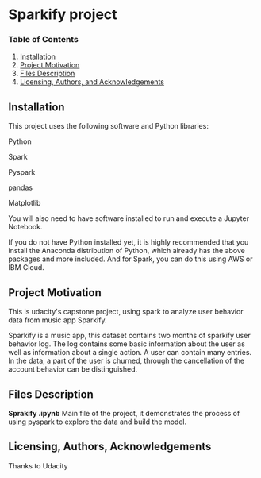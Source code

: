 # Sparkify project

### Table of Contents

1. [Installation](#installation)
2. [Project Motivation](#motivation)
3. [Files Description](#files)
4. [Licensing, Authors, and Acknowledgements](#licensing)

## Installation <a name="installation"></a>

This project uses the following software and Python libraries:

Python

Spark

Pyspark

pandas

Matplotlib

You will also need to have software installed to run and execute a Jupyter Notebook.

If you do not have Python installed yet, it is highly recommended that you install the Anaconda distribution of Python, which already has the above packages and more included. And for Spark, you can do this using AWS or IBM Cloud.

## Project Motivation<a name="motivation"></a>

This is udacity's capstone project, using spark to analyze user behavior data from music app Sparkify.

Sparkify is a music app, this dataset contains two months of sparkify user behavior log. The log contains some basic information about the user as well as information about a single action. A user can contain many entries. In the data, a part of the user is churned, through the cancellation of the account behavior can be distinguished.

## Files Description<a name="files"></a>

**Sprakify .ipynb** Main file of the project, it demonstrates the process of using pyspark to explore the data and build the model.

## Licensing, Authors, Acknowledgements<a name="licensing"></a>

Thanks to Udacity
